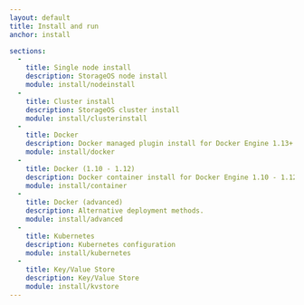 ```yaml
---
layout: default
title: Install and run
anchor: install

sections:
  -
    title: Single node install
    description: StorageOS node install
    module: install/nodeinstall
  -
    title: Cluster install
    description: StorageOS cluster install
    module: install/clusterinstall
  -
    title: Docker
    description: Docker managed plugin install for Docker Engine 1.13+
    module: install/docker
  -
    title: Docker (1.10 - 1.12)
    description: Docker container install for Docker Engine 1.10 - 1.12
    module: install/container
  -
    title: Docker (advanced)
    description: Alternative deployment methods.
    module: install/advanced
  -
    title: Kubernetes
    description: Kubernetes configuration
    module: install/kubernetes
  -
    title: Key/Value Store
    description: Key/Value Store
    module: install/kvstore
---
```


